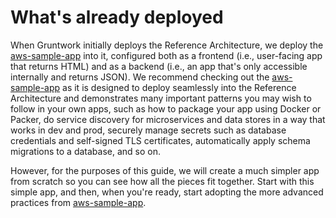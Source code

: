 # What's already deployed

When Gruntwork initially deploys the Reference Architecture, we deploy the
[aws-sample-app](https://github.com/gruntwork-io/aws-sample-app/) into it, configured both as a frontend (i.e.,
user-facing app that returns HTML) and as a backend (i.e., an app that's only accessible internally and returns JSON).
We recommend checking out the [aws-sample-app](https://github.com/gruntwork-io/aws-sample-app/) as it is designed to
deploy seamlessly into the Reference Architecture and demonstrates many important patterns you may wish to follow in
your own apps, such as how to package your app using Docker or Packer, do service discovery for microservices and data
stores in a way that works in dev and prod, securely manage secrets such as database credentials and self-signed TLS
certificates, automatically apply schema migrations to a database, and so on.

However, for the purposes of this guide, we will create a much simpler app from scratch so you can see how all the
pieces fit together. Start with this simple app, and then, when you're ready, start adopting the more advanced
practices from [aws-sample-app](https://github.com/gruntwork-io/aws-sample-app/).
